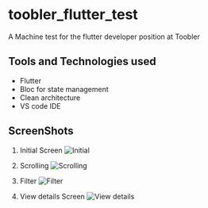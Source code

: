 # toobler_flutter_test

A Machine test for the flutter developer position at Toobler

## Tools and Technologies used
- Flutter
- Bloc for state management
- Clean architecture
- VS code IDE

## ScreenShots

1. Initial Screen
![Initial](assets/screenshots/1.png)

2. Scrolling
![Scrolling](assets/screenshots/2.png)

3. Filter
![Filter](assets/screenshots/3.png)

4. View details Screen
![View details](assets/screenshots/4.png)
